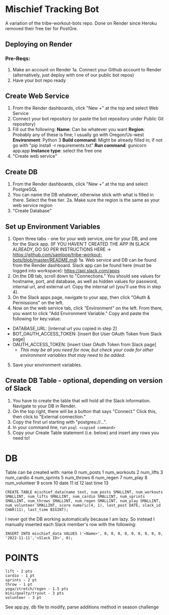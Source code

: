 # Mischief Tracking Bot
A variation of the tribe-workout-bots repo. Done on Render since Heroku removed their free tier for PostGre.

## Deploying on Render

### Pre-Reqs:
1. Make an account on Render
1a. Connect your Github account to Render (alternatively, just deploy with one of our public bot repos)
2. Have your bot repo ready

## Create Web Service 
1. From the Render dashboards, click "New +" at the top and select Web Service
2. Connect your bot repository (or paste the bot repository under Public Git repository)
3. Fill out the following: 
**Name**: Can be whatever you want
**Region**: Probably any of these is fine; I usually go with Oregon/Us-west
**Environment**: Python 3
**Build command**: Might be already filled in; if not go with "pip install -r requirements.txt"
**Run command**: gunicorn app:app
**Instance type**: select the free one
4. "Create web service"

## Create DB
1. From the Render dashboards, click "New +" at the top and select PostgreSQL
2. You can name the DB whatever, otherwise stick with what is filled in there. Select the free tier.
2a. Make sure the region is the same as your web service region
3. "Create Database"

## Set up Environment Variables
1. Open three tabs - one for your web service, one for your DB, and one for the Slack app. (IF YOU HAVEN'T CREATED THE APP IN SLACK ALREADY, DO SO PER INSTRUCTIONS HERE -> https://github.com/samloop/tribe-workout-bots/blob/master/README.md) 
1a. Web service and DB can be found from the Render dashboard. Slack app can be found here (must be logged into workspace): https://api.slack.com/apps
2. On the DB tab, scroll down to "Connections." You should see values for hostname, port, and database, as well as hidden values for password, internal url, and external url. Copy the internal url (you'll use this in step 4).
3. On the Slack apps page, navigate to your app, then click "OAuth & Permissions" on the left.  
4. Now on the web service tab, click "Environment" on the left. From there, you want to click "Add Environment Variable." Copy and paste the following for key:value:
- DATABASE_URL: [internal url you copied in step 2]
- BOT_OAUTH_ACCESS_TOKEN: [insert Bot User OAuth Token from Slack page]
- OAUTH_ACCESS_TOKEN: [insert User OAuth Token from Slack page]
  - *This may be all you need for now, but check your code for other environment variables that may need to be added.*	
5. Save your environment variables. 


## Create DB Table - optional, depending on version of Slack
1. You have to create the table that will hold all the Slack information. Navigate to your DB in Render.
2. On the top right, there will be a button that says "Connect." Click this, then click to "External connection."
3. Copy the first url starting with "postgres://...".
4. In your command line, run ```psql <copied command>```
5. Copy your Create Table statement (i.e. below) and insert any rows you need to!	
# DB
Table can be created with:
name 0
num_posts 1
num_workouts 2
num_lifts 3
num_cardio 4
num_sprints 5
num_throws 6
num_regen 7
num_play 8
num_volunteer 9
score 10
date 11
id 12
last time 13
```
CREATE TABLE mischief_data(name text, num_posts SMALLINT, num_workouts SMALLINT, num_lifts SMALLINT, num_cardio SMALLINT, num_sprints SMALLINT, num_throws SMALLINT, num_regen SMALLINT, num_play SMALLINT, num_volunteer SMALLINT, score numeric(4, 1), last_post DATE, slack_id CHAR(11), last_time BIGINT);
```

I never got the DB working automatically because I am lazy. So instead I manually inserted each Slack member's row with the following:
```
INSERT INTO mischief_data VALUES ('<Name>', 0, 0, 0, 0, 0, 0, 0, 0, 0, '2022-11-11','<Slack ID>', 0);
```

# POINTS
```
lift - 2 pts
cardio - 1 pt
sprints - 2 pt
throw - 1 pt
yoga/stretch/regen - 1.5 pts
mini/goalty/tryout - 3 pts
volunteer - 3 pt
```
See app.py, db file to modify, parse additions method in season challenge
